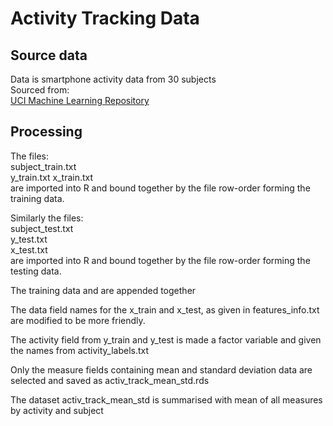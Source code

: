 # Activity Tracking Data

## Source data
Data is smartphone activity data from 30 subjects  
Sourced from:  
[UCI Machine Learning Repository](http://archive.ics.uci.edu/ml/datasets/Human+Activity+Recognition+Using+Smartphones)

## Processing
The files:  
	subject_train.txt		
	y_train.txt	
	x_train.txt  
are imported into R and bound together by the file row-order forming the training data.

Similarly the files:  
	subject_test.txt		
	y_test.txt	
	x_test.txt  
are imported into R and bound together by the file row-order forming the testing data.

The training data and are appended together  

The data field names for the x_train and x_test, as given in features_info.txt are modified to be more friendly.  

The activity field from y_train and y_test is made a factor variable and given the names from activity_labels.txt  

Only the measure fields containing mean and standard deviation data are selected and saved as activ_track_mean_std.rds  

The dataset activ_track_mean_std is summarised with mean of all measures by activity and subject  


